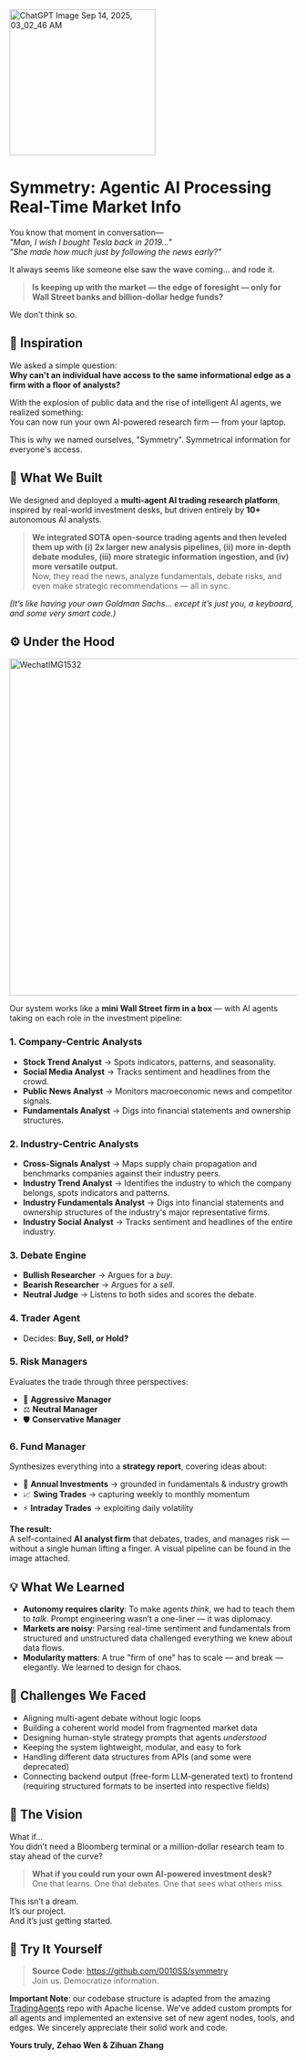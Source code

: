 <img width="256" height="256" alt="ChatGPT Image Sep 14, 2025, 03_02_46 AM" src="https://github.com/user-attachments/assets/94d235d6-2a02-4e8b-8aa3-cbcb9f32689e" style="margin-left: auto; margin-right: auto;"/>

# Symmetry: Agentic AI Processing Real-Time Market Info

You know that moment in conversation—  
*"Man, I wish I bought Tesla back in 2019..."*  
*"She made how much just by following the news early?"*

It always seems like someone else saw the wave coming… and rode it.

> **Is keeping up with the market — the edge of foresight — only for Wall Street banks and billion-dollar hedge funds?**

We don’t think so.  


## 🧠 Inspiration

We asked a simple question:  
**Why can't an individual have access to the same informational edge as a firm with a floor of analysts?**

With the explosion of public data and the rise of intelligent AI agents, we realized something:  
You can now run your own AI-powered research firm — from your laptop.

This is why we named ourselves, "Symmetry". Symmetrical information for everyone's access.


## 🤖 What We Built

We designed and deployed a **multi-agent AI trading research platform**, inspired by real-world investment desks, but driven entirely by **10+** autonomous AI analysts.

> **We integrated SOTA open-source trading agents and then leveled them up with (i) 2x larger new analysis pipelines, (ii) more in-depth debate modules, (iii) more strategic information ingestion, and (iv) more versatile output.**  
> Now, they read the news, analyze fundamentals, debate risks, and even make strategic recommendations — all in sync.

_(It’s like having your own Goldman Sachs... except it’s just you, a keyboard, and some very smart code.)_


## ⚙️ Under the Hood

<img width="1234" height="590" alt="WechatIMG1532" src="https://github.com/user-attachments/assets/4ea90975-bd8f-40a0-b644-982cbbc39009" />


Our system works like a **mini Wall Street firm in a box** — with AI agents taking on each role in the investment pipeline:

### 1. Company-Centric Analysts  
- **Stock Trend Analyst** → Spots indicators, patterns, and seasonality.  
- **Social Media Analyst** → Tracks sentiment and headlines from the crowd.  
- **Public News Analyst** → Monitors macroeconomic news and competitor signals.  
- **Fundamentals Analyst** → Digs into financial statements and ownership structures.  

### 2. Industry-Centric Analysts  
- **Cross-Signals Analyst** → Maps supply chain propagation and benchmarks companies against their industry peers.  
- **Industry Trend Analyst** → Identifies the industry to which the company belongs, spots indicators and patterns.
- **Industry Fundamentals Analyst** → Digs into financial statements and ownership structures of the industry's major representative firms. 
- **Industry Social Analyst** → Tracks sentiment and headlines of the entire industry.  

### 3. Debate Engine  
- **Bullish Researcher** → Argues for a *buy*.  
- **Bearish Researcher** → Argues for a *sell*.  
- **Neutral Judge** → Listens to both sides and scores the debate.  

### 4. Trader Agent  
- Decides: **Buy, Sell, or Hold?**

### 5. Risk Managers  
Evaluates the trade through three perspectives:  
- 🚀 **Aggressive Manager**  
- ⚖️ **Neutral Manager**  
- 🛡️ **Conservative Manager**  

### 6. Fund Manager  
Synthesizes everything into a **strategy report**, covering ideas about:  
- 📅 **Annual Investments** → grounded in fundamentals & industry growth  
- 📈 **Swing Trades** → capturing weekly to monthly momentum  
- ⚡ **Intraday Trades** → exploiting daily volatility  

**The result:**  
A self-contained **AI analyst firm** that debates, trades, and manages risk — without a single human lifting a finger. A visual pipeline can be found in the image attached.


## 💡 What We Learned

- **Autonomy requires clarity**: To make agents *think*, we had to teach them to *talk*. Prompt engineering wasn’t a one-liner — it was diplomacy.  
- **Markets are noisy**: Parsing real-time sentiment and fundamentals from structured and unstructured data challenged everything we knew about data flows.  
- **Modularity matters**: A true "firm of one" has to scale — and break — elegantly. We learned to design for chaos.


## 🚧 Challenges We Faced

- Aligning multi-agent debate without logic loops  
- Building a coherent world model from fragmented market data  
- Designing human-style strategy prompts that agents *understood*  
- Keeping the system lightweight, modular, and easy to fork
- Handling different data structures from APIs (and some were deprecated)
- Connecting backend output (free-form LLM-generated text) to frontend (requiring structured formats to be inserted into respective fields)


## 🚀 The Vision

What if…  
You didn’t need a Bloomberg terminal or a million-dollar research team to stay ahead of the curve?

> **What if you could run your own AI-powered investment desk?**  
> One that learns. One that debates. One that sees what others miss.

This isn’t a dream.  
It’s our project.  
And it’s just getting started.


## 📎 Try It Yourself

> **Source Code**: https://github.com/0010SS/symmetry  
> Join us. Democratize information.

**Important Note**: our codebase structure is adapted from the amazing [TradingAgents](https://github.com/TauricResearch/TradingAgents) repo with Apache license. We've added custom prompts for all agents and implemented an extensive set of new agent nodes, tools, and edges. We sincerely appreciate their solid work and code.

**Yours truly,**
**Zehao Wen & Zihuan Zhang**
